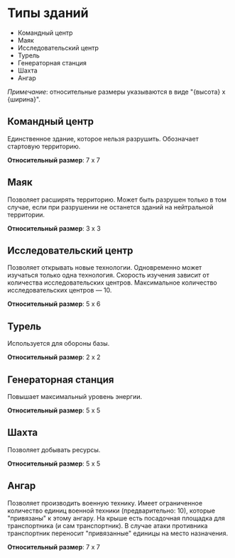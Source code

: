 # Типы зданий

- Командный центр
- Маяк
- Исследовательский центр
- Турель
- Генераторная станция
- Шахта
- Ангар

*Примечание*: относительные размеры указываются в виде "{высота} x {ширина}".

## Командный центр

Единственное здание, которое нельзя разрушить. Обозначает стартовую территорию.

**Относительный размер**: 7 x 7

## Маяк

Позволяет расширять территорию.
Может быть разрушен только в том случае, если при разрушении не останется
зданий на нейтральной территории.

**Относительный размер**: 3 x 3

## Исследовательский центр

Позволяет открывать новые технологии.
Одновременно может изучаться только одна технология.
Скорость изучения зависит от количества исследовательских центров.
Максимальное количество исследовательских центров &mdash; 10.

**Относительный размер**: 5 x 6

## Турель

Используется для обороны базы.

**Относительный размер**: 2 x 2

## Генераторная станция

Повышает максимальный уровень энергии.

**Относительный размер**: 5 x 5

## Шахта

Позволяет добывать ресурсы.

**Относительный размер**: 5 x 5

## Ангар

Позволяет производить военную технику.
Имеет ограниченное количество единиц военной техники (предварительно: 10),
которые "привязаны" к этому ангару.
На крыше есть посадочная площадка для транспортника (и сам транспортник).
В случае атаки противника транспортник переносит "привязанные" единицы
на место назначения.

**Относительный размер**: 7 x 7